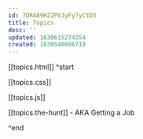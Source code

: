 ```yaml
---
id: 7ORA89HZZPVJyFy7yCtD3
title: Topics
desc: ''
updated: 1630615274354
created: 1630540086719
---
```


[[topics.html]] ^start

[[topics.css]]

[[topics.js]]

[[topics.the-hunt]] - AKA Getting a Job

^end
